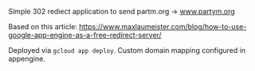 Simple 302 rediect application to send partm.org -> www.partym.org

Based on this article: https://www.maxlaumeister.com/blog/how-to-use-google-app-engine-as-a-free-redirect-server/

Deployed via `gcloud app deploy`. Custom domain mapping configured in appengine.

